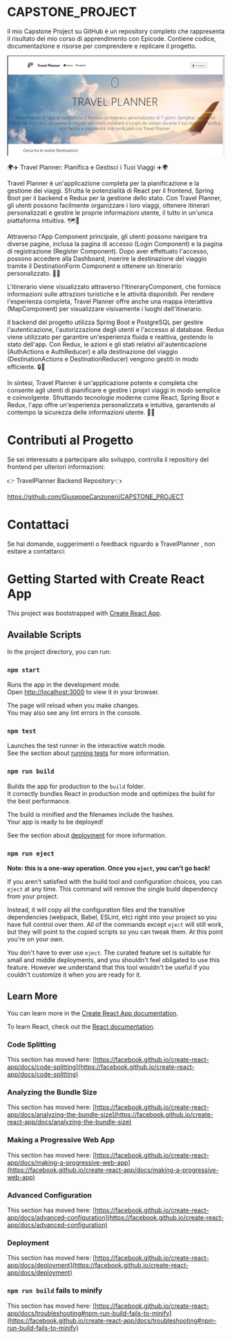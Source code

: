 # CAPSTONE_PROJECT

Il mio Capstone Project su GitHub è un repository completo che rappresenta il risultato del mio corso di apprendimento con Epicode. Contiene codice, documentazione e risorse per comprendere e replicare il progetto.

![Travel Planner](public/preView.png)

🌍✈️ Travel Planner: Pianifica e Gestisci i Tuoi Viaggi ✈️🌍

Travel Planner è un'applicazione completa per la pianificazione e la gestione dei viaggi. Sfrutta le potenzialità di React per il frontend, Spring Boot per il backend e Redux per la gestione dello stato. Con Travel Planner, gli utenti possono facilmente organizzare i loro viaggi, ottenere itinerari personalizzati e gestire le proprie informazioni utente, il tutto in un'unica piattaforma intuitiva. 🗺️📅

Attraverso l'App Component principale, gli utenti possono navigare tra diverse pagine, inclusa la pagina di accesso (Login Component) e la pagina di registrazione (Register Component). Dopo aver effettuato l'accesso, possono accedere alla Dashboard, inserire la destinazione del viaggio tramite il DestinationForm Component e ottenere un itinerario personalizzato. 📝🌐

L'itinerario viene visualizzato attraverso l'ItineraryComponent, che fornisce informazioni sulle attrazioni turistiche e le attività disponibili. Per rendere l'esperienza completa, Travel Planner offre anche una mappa interattiva (MapComponent) per visualizzare visivamente i luoghi dell'itinerario.

Il backend del progetto utilizza Spring Boot e PostgreSQL per gestire l'autenticazione, l'autorizzazione degli utenti e l'accesso al database. Redux viene utilizzato per garantire un'esperienza fluida e reattiva, gestendo lo stato dell'app. Con Redux, le azioni e gli stati relativi all'autenticazione (AuthActions e AuthReducer) e alla destinazione del viaggio (DestinationActions e DestinationReducer) vengono gestiti in modo efficiente. 🔒🔄

In sintesi, Travel Planner è un'applicazione potente e completa che consente agli utenti di pianificare e gestire i propri viaggi in modo semplice e coinvolgente. Sfruttando tecnologie moderne come React, Spring Boot e Redux, l'app offre un'esperienza personalizzata e intuitiva, garantendo al contempo la sicurezza delle informazioni utente. 🚀🌟

# Contributi al Progetto

Se sei interessato a partecipare allo sviluppo, controlla il repository del frontend per ulteriori informazioni:

👉 TravelPlanner Backend Repository👈

https://github.com/GiuseppeCanzoneri/CAPSTONE_PROJECT

# Contattaci

Se hai domande, suggerimenti o feedback riguardo a TravelPlanner , non esitare a contattarci:

# Getting Started with Create React App

This project was bootstrapped with [Create React App](https://github.com/facebook/create-react-app).

## Available Scripts

In the project directory, you can run:

### `npm start`

Runs the app in the development mode.\
Open [http://localhost:3000](http://localhost:3000) to view it in your browser.

The page will reload when you make changes.\
You may also see any lint errors in the console.

### `npm test`

Launches the test runner in the interactive watch mode.\
See the section about [running tests](https://facebook.github.io/create-react-app/docs/running-tests) for more information.

### `npm run build`

Builds the app for production to the `build` folder.\
It correctly bundles React in production mode and optimizes the build for the best performance.

The build is minified and the filenames include the hashes.\
Your app is ready to be deployed!

See the section about [deployment](https://facebook.github.io/create-react-app/docs/deployment) for more information.

### `npm run eject`

**Note: this is a one-way operation. Once you `eject`, you can't go back!**

If you aren't satisfied with the build tool and configuration choices, you can `eject` at any time. This command will remove the single build dependency from your project.

Instead, it will copy all the configuration files and the transitive dependencies (webpack, Babel, ESLint, etc) right into your project so you have full control over them. All of the commands except `eject` will still work, but they will point to the copied scripts so you can tweak them. At this point you're on your own.

You don't have to ever use `eject`. The curated feature set is suitable for small and middle deployments, and you shouldn't feel obligated to use this feature. However we understand that this tool wouldn't be useful if you couldn't customize it when you are ready for it.

## Learn More

You can learn more in the [Create React App documentation](https://facebook.github.io/create-react-app/docs/getting-started).

To learn React, check out the [React documentation](https://reactjs.org/).

### Code Splitting

This section has moved here: [https://facebook.github.io/create-react-app/docs/code-splitting](https://facebook.github.io/create-react-app/docs/code-splitting)

### Analyzing the Bundle Size

This section has moved here: [https://facebook.github.io/create-react-app/docs/analyzing-the-bundle-size](https://facebook.github.io/create-react-app/docs/analyzing-the-bundle-size)

### Making a Progressive Web App

This section has moved here: [https://facebook.github.io/create-react-app/docs/making-a-progressive-web-app](https://facebook.github.io/create-react-app/docs/making-a-progressive-web-app)

### Advanced Configuration

This section has moved here: [https://facebook.github.io/create-react-app/docs/advanced-configuration](https://facebook.github.io/create-react-app/docs/advanced-configuration)

### Deployment

This section has moved here: [https://facebook.github.io/create-react-app/docs/deployment](https://facebook.github.io/create-react-app/docs/deployment)

### `npm run build` fails to minify

This section has moved here: [https://facebook.github.io/create-react-app/docs/troubleshooting#npm-run-build-fails-to-minify](https://facebook.github.io/create-react-app/docs/troubleshooting#npm-run-build-fails-to-minify)

